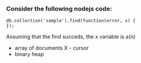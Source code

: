 ### Consider the following nodejs code:
```
db.collection('sample').find(function(error, x) {
});

```
Assuming that the find succeds, the x variable is a(n)

- array of documents
X - cursor
- binary heap